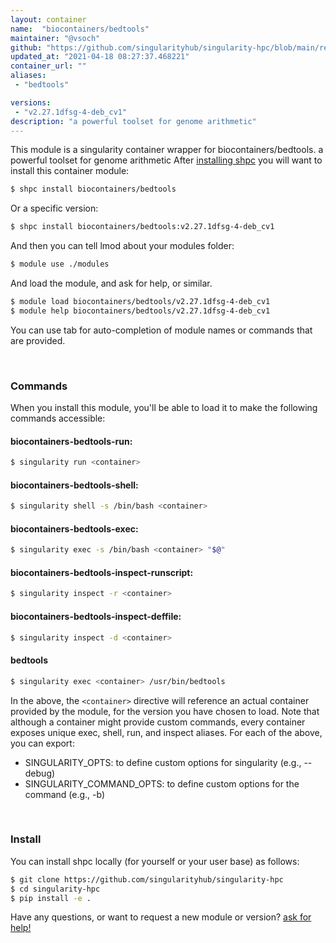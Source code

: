 ```yaml
---
layout: container
name:  "biocontainers/bedtools"
maintainer: "@vsoch"
github: "https://github.com/singularityhub/singularity-hpc/blob/main/registry/biocontainers/bedtools/container.yaml"
updated_at: "2021-04-18 08:27:37.468221"
container_url: ""
aliases:
 - "bedtools"

versions:
 - "v2.27.1dfsg-4-deb_cv1"
description: "a powerful toolset for genome arithmetic"
---
```


This module is a singularity container wrapper for biocontainers/bedtools.
a powerful toolset for genome arithmetic
After [installing shpc](#install) you will want to install this container module:

```bash
$ shpc install biocontainers/bedtools
```

Or a specific version:

```bash
$ shpc install biocontainers/bedtools:v2.27.1dfsg-4-deb_cv1
```

And then you can tell lmod about your modules folder:

```bash
$ module use ./modules
```

And load the module, and ask for help, or similar.

```bash
$ module load biocontainers/bedtools/v2.27.1dfsg-4-deb_cv1
$ module help biocontainers/bedtools/v2.27.1dfsg-4-deb_cv1
```

You can use tab for auto-completion of module names or commands that are provided.

<br>

### Commands

When you install this module, you'll be able to load it to make the following commands accessible:

#### biocontainers-bedtools-run:

```bash
$ singularity run <container>
```

#### biocontainers-bedtools-shell:

```bash
$ singularity shell -s /bin/bash <container>
```

#### biocontainers-bedtools-exec:

```bash
$ singularity exec -s /bin/bash <container> "$@"
```

#### biocontainers-bedtools-inspect-runscript:

```bash
$ singularity inspect -r <container>
```

#### biocontainers-bedtools-inspect-deffile:

```bash
$ singularity inspect -d <container>
```


#### bedtools
       
```bash
$ singularity exec <container> /usr/bin/bedtools
```



In the above, the `<container>` directive will reference an actual container provided
by the module, for the version you have chosen to load. Note that although a container
might provide custom commands, every container exposes unique exec, shell, run, and
inspect aliases. For each of the above, you can export:

 - SINGULARITY_OPTS: to define custom options for singularity (e.g., --debug)
 - SINGULARITY_COMMAND_OPTS: to define custom options for the command (e.g., -b)

<br>
  
### Install

You can install shpc locally (for yourself or your user base) as follows:

```bash
$ git clone https://github.com/singularityhub/singularity-hpc
$ cd singularity-hpc
$ pip install -e .
```

Have any questions, or want to request a new module or version? [ask for help!](https://github.com/singularityhub/singularity-hpc/issues)